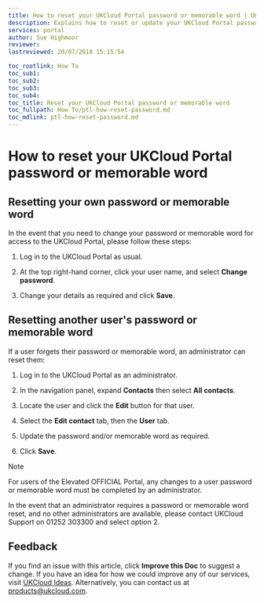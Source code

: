 ```yaml
---
title: How to reset your UKCloud Portal password or memorable word | UKCloud Ltd
description: Explains how to reset or update your UKCloud Portal password or memorable word
services: portal
author: Sue Highmoor
reviewer:
lastreviewed: 20/07/2018 15:15:54

toc_rootlink: How To
toc_sub1:
toc_sub2:
toc_sub3:
toc_sub4:
toc_title: Reset your UKCloud Portal password or memorable word
toc_fullpath: How To/ptl-how-reset-password.md
toc_mdlink: ptl-how-reset-password.md
---
```


# How to reset your UKCloud Portal password or memorable word

## Resetting your own password or memorable word

In the event that you need to change your password or memorable word for access to the UKCloud Portal, please follow these steps:

1. Log in to the UKCloud Portal as usual.

2. At the top right-hand corner, click your user name, and select **Change password**.

3. Change your details as required and click **Save**.

## Resetting another user's password or memorable word

If a user forgets their password or memorable word, an administrator can reset them:

1. Log in to the UKCloud Portal as an administrator.

2. In the navigation panel, expand **Contacts** then select **All contacts**.

3. Locate the user and click the **Edit** button for that user.

4. Select the **Edit contact** tab, then the **User** tab.

5. Update the password and/or memorable word as required.

6. Click **Save**.

> [!NOTE]
> For users of the Elevated OFFICIAL Portal, any changes to a user password or memorable word must be completed by an administrator.

In the event that an administrator requires a password or memorable word reset, and no other administrators are available, please contact UKCloud Support on 01252 303300 and select option 2.

## Feedback

If you find an issue with this article, click **Improve this Doc** to suggest a change. If you have an idea for how we could improve any of our services, visit [UKCloud Ideas](https://ideas.ukcloud.com). Alternatively, you can contact us at <products@ukcloud.com>.
